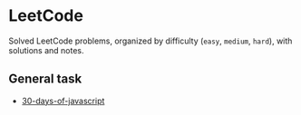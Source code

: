 # LeetCode

Solved LeetCode problems, organized by difficulty (`easy`, `medium`, `hard`), with solutions and notes.

## General task

- [30-days-of-javascript](https://leetcode.com/studyplan/30-days-of-javascript/)